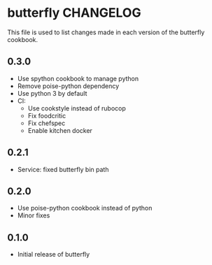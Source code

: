 # butterfly CHANGELOG

This file is used to list changes made in each version of the butterfly cookbook.

## 0.3.0
- Use spython cookbook to manage python
- Remove poise-python dependency
- Use python 3 by default
- CI:
  - Use cookstyle instead of rubocop
  - Fix foodcritic
  - Fix chefspec
  - Enable kitchen docker

## 0.2.1
- Service: fixed butterfly bin path 

## 0.2.0
- Use poise-python cookbook instead of python
- Minor fixes

## 0.1.0
- Initial release of butterfly
